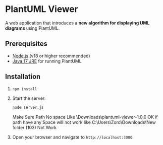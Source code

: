 # PlantUML Viewer

A web application that introduces a **new algorithm for displaying UML diagrams** using PlantUML. 



## Prerequisites
- [Node.js](https://nodejs.org/) (v18 or higher recommended)
- [Java 17 JRE](https://adoptium.net/) for running PlantUML

## Installation

1. 
   ```bash
   npm install
   ```

2. Start the server:
   ```bash
   node server.js
   ```
   Make Sure Path No space Like \Downloads\plantuml-viewer-1.0.0 OK
   if path have any Space will not work like C:\Users\Zord\Downloads\New folder (103) Not Work
2. Open your browser and navigate to `http://localhost:3000`.

